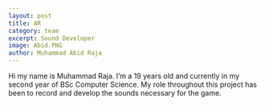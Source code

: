 ```yaml
---
layout: post
title: AR
category: team
excerpt: Sound Developer
image: Abid.PNG
author: Muhammad Abid Raja
---
```


Hi my name is Muhammad Raja. I’m a 19 years old and currently in my second year of BSc Computer Science. My role throughout this project has been to record and develop the sounds necessary for the game.
